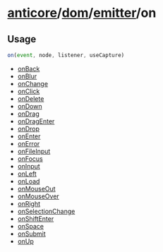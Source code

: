 # [anticore](../../../../../#reference)/[dom](../../#reference)/[emitter](../#reference)/<a name="reference">on</a>

## Usage

```js
on(event, node, listener, useCapture)
```

* [onBack](./onBack/#reference)
* [onBlur](./onBlur/#reference)
* [onChange](./onChange/#reference)
* [onClick](./onClick/#reference)
* [onDelete](./onDelete/#reference)
* [onDown](./onDown/#reference)
* [onDrag](./onDrag/#reference)
* [onDragEnter](./onDragEnter/#reference)
* [onDrop](./onDrop/#reference)
* [onEnter](./onEnter/#reference)
* [onError](./onError/#reference)
* [onFileInput](./onFileInput/#reference)
* [onFocus](./onFocus/#reference)
* [onInput](./onInput/#reference)
* [onLeft](./onLeft/#reference)
* [onLoad](./onLoad/#reference)
* [onMouseOut](./onMouseOut/#reference)
* [onMouseOver](./onMouseOver/#reference)
* [onRight](./onRight/#reference)
* [onSelectionChange](./onSelectionChange/#reference)
* [onShiftEnter](./onShiftEnter/#reference)
* [onSpace](./onSpace/#reference)
* [onSubmit](./onSubmit/#reference)
* [onUp](./onUp/#reference)